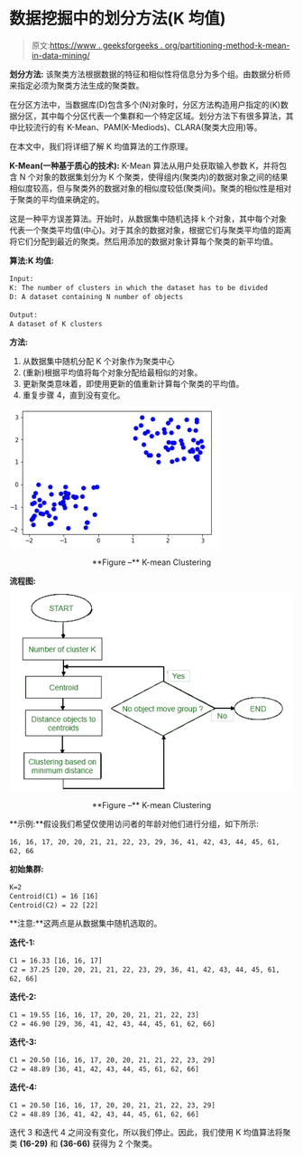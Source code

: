 # 数据挖掘中的划分方法(K 均值)

> 原文:[https://www . geeksforgeeks . org/partitioning-method-k-mean-in-data-mining/](https://www.geeksforgeeks.org/partitioning-method-k-mean-in-data-mining/)

**划分方法:**
该聚类方法根据数据的特征和相似性将信息分为多个组。由数据分析师来指定必须为聚类方法生成的聚类数。

在分区方法中，当数据库(D)包含多个(N)对象时，分区方法构造用户指定的(K)数据分区，其中每个分区代表一个集群和一个特定区域。划分方法下有很多算法，其中比较流行的有 K-Mean、PAM(K-Mediods)、CLARA(聚类大应用)等。

在本文中，我们将详细了解 K 均值算法的工作原理。

**K-Mean(一种基于质心的技术):**
K-Mean 算法从用户处获取输入参数 K，并将包含 N 个对象的数据集划分为 K 个聚类，使得组内(聚类内)的数据对象之间的结果相似度较高，但与聚类外的数据对象的相似度较低(聚类间)。聚类的相似性是相对于聚类的平均值来确定的。

这是一种平方误差算法。开始时，从数据集中随机选择 k 个对象，其中每个对象代表一个聚类平均值(中心)。对于其余的数据对象，根据它们与聚类平均值的距离将它们分配到最近的聚类。然后用添加的数据对象计算每个聚类的新平均值。

**算法:K 均值:**

```
Input:
K: The number of clusters in which the dataset has to be divided
D: A dataset containing N number of objects

Output: 
A dataset of K clusters 
```

**方法:**

1.  从数据集中随机分配 K 个对象作为聚类中心
2.  (重新)根据平均值将每个对象分配给最相似的对象。
3.  更新聚类意味着，即使用更新的值重新计算每个聚类的平均值。
4.  重复步骤 4，直到没有变化。

![](img/cfc495254be4607be821b779dd2e828a.png)

<center>**Figure –** K-mean Clustering</center>

**流程图:**

![](img/af0ab67f00bb7c6e45b4b71db9acbbe4.png)

<center>**Figure –** K-mean Clustering</center>

**示例:**假设我们希望仅使用访问者的年龄对他们进行分组，如下所示:

```
16, 16, 17, 20, 20, 21, 21, 22, 23, 29, 36, 41, 42, 43, 44, 45, 61, 62, 66 
```

**初始集群:**

```
K=2
Centroid(C1) = 16 [16] 
Centroid(C2) = 22 [22] 
```

**注意:**这两点是从数据集中随机选取的。

**迭代-1:**

```
C1 = 16.33 [16, 16, 17]
C2 = 37.25 [20, 20, 21, 21, 22, 23, 29, 36, 41, 42, 43, 44, 45, 61, 62, 66] 
```

**迭代-2:**

```
C1 = 19.55 [16, 16, 17, 20, 20, 21, 21, 22, 23]
C2 = 46.90 [29, 36, 41, 42, 43, 44, 45, 61, 62, 66] 
```

**迭代-3:**

```
C1 = 20.50 [16, 16, 17, 20, 20, 21, 21, 22, 23, 29]
C2 = 48.89 [36, 41, 42, 43, 44, 45, 61, 62, 66] 
```

**迭代-4:**

```
C1 = 20.50 [16, 16, 17, 20, 20, 21, 21, 22, 23, 29]
C2 = 48.89 [36, 41, 42, 43, 44, 45, 61, 62, 66] 
```

迭代 3 和迭代 4 之间没有变化，所以我们停止。因此，我们使用 K 均值算法将聚类 **(16-29)** 和 **(36-66)** 获得为 2 个聚类。